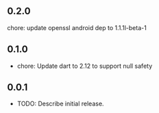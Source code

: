 ## 0.2.0
chore: update openssl android dep to 1.1.1l-beta-1

## 0.1.0
* chore: Update dart to 2.12 to support null safety

## 0.0.1

* TODO: Describe initial release.
